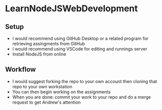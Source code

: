 # LearnNodeJSWebDevelopment

## Setup
- I would recommend using GitHub Desktop or a related program for retrieving assingments from GitHub
- I would recommend using VSCode for editing and runnings server
- Install NodeJS from online

## Workflow
- I would suggest forking the repo to your own account then cloning that repo to your own workstation
- You can then begin working on the assignments
- When you are done: commit your work to your repo and do a merge request to get Andrew's attention